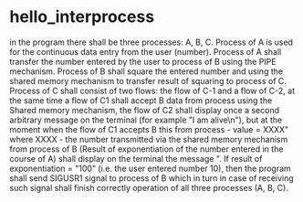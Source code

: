 # hello_interprocess
in the program there shall be three processes: A, B, C.
 Process of A is used for the continuous data entry from the user (number). Process of A shall transfer the number entered by the user to process of B using the PIPE mechanism. Process of B shall square the entered number and using the shared memory mechanism to transfer result of squaring to process of C. Process of C shall consist of two flows: the flow of C-1 and a flow of C-2, at the same time a flow of C1 shall accept B data from process using the Shared memory mechanism, the flow of C2 shall display once a second arbitrary message on the terminal (for example "I am alive\n"), but at the moment when the flow of C1 accepts B this from process - value = XXXX" where XXXX - the number transmitted via the shared memory mechanism from process of B (Result of exponentiation of the number entered in the course of A) shall display on the terminal the message ". If result of exponentiation = "100" (i.e. the user entered number 10), then the program shall send SIGUSR1 signal to process of B which in turn in case of receiving such signal shall finish correctly operation of all three processes (A, B, C).
